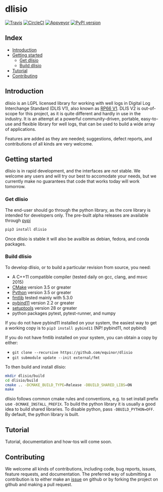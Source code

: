 # dlisio #

[![Travis](https://img.shields.io/travis/equinor/dlisio/master.svg?label=travis)](https://travis-ci.org/equinor/dlisio)
[![CircleCI](https://circleci.com/gh/equinor/dlisio/tree/master.svg?style=svg)](https://circleci.com/gh/equinor/dlisio/tree/master)
[![Appveyor](https://ci.appveyor.com/api/projects/status/jdhagpm7jkga07j1?svg=true)](https://ci.appveyor.com/project/jokva/dlisio)
[![PyPI version](https://badge.fury.io/py/dlisio.svg)](https://badge.fury.io/py/dlisio)

## Index ##

* [Introduction](#introduction)
* [Getting started](#getting-started)
  * [Get dlisio](#get-dlisio)
  * [Build dlisio](#build-dlisio)
* [Tutorial](#tutorial)
* [Contributing](#contributing)

## Introduction ##

dlisio is an LGPL licensed library for working with well logs in Digital Log
Interchange Standard (DLIS V1), also known as
[RP66 V1](http://w3.energistics.org/rp66/v1/Toc/main.html). DLIS V2 is
out-of-scope for this project, as it is quite different and hardly in use in
the industry. It is an attempt at a powerful community-driven, portable,
easy-to-use and flexible library for well logs, that can be used to build a
wide array of applications.

Features are added as they are needed; suggestions, defect reports, and
contributions of all kinds are very welcome.

## Getting started ##

dlisio is in rapid development, and the interfaces are *not* stable. We welcome
any users and will try our best to accomodate your needs, but we currently make
no guarantees that code that works today will work tomorrow.

### Get dlisio ###

The end-user should go through the python library, as the core library is
intended for developers only. The pre-built alpha releases are available
through [pypi](https://pypi.org/project/dlisio/)

```bash
pip3 install dlisio
```

Once dlisio is stable it will also be availble as debian, fedora, and conda
packages.

### Build dlisio ###

To develop dlisio, or to build a particular revision from source, you need:

* A C++11 compatible compiler (tested daily on gcc, clang, and msvc 2015)
* [CMake](https://cmake.org/) version 3.5 or greater
* [Python](https://python.org) version 3.5 or greater
* [fmtlib](http://fmtlib.net/) tested mainly with 5.3.0
* [pybind11](https://github.com/pybind/pybind11) version 2.2 or greater
* [setuptools](https://pypi.python.org/pypi/setuptools) version 28 or greater
* python packages pytest, pytest-runner, and numpy

If you do not have pybind11 installed on your system, the easiest way to get a
working copy is to `pip3 install pybind11` (NP! pybind11, not pybind)

If you do not have fmtlib installed on your system, you can obtain a copy by
either:

* `git clone --recursive https://github.com/equinor/dlisio`
* `git submodule update --init external/fmt`

To then build and install dlisio:

```bash
mkdir dlisio/build
cd dlisio/build
cmake .. -DCMAKE_BUILD_TYPE=Release -DBUILD_SHARED_LIBS=ON
make
```

dlisio follows common cmake rules and conventions, e.g. to set install prefix
use `-DCMAKE_INSTALL_PREFIX`. To build the python library it is usually a good
idea to build shared libraries. To disable python, pass `-DBUILD_PYTHON=OFF`.
By default, the python library is built.

## Tutorial ##

Tutorial, documentation and how-tos will come soon.

## Contributing ##

We welcome all kinds of contributions, including code, bug reports, issues,
feature requests, and documentation. The preferred way of submitting a
contribution is to either make an
[issue](https://github.com/equinor/dlisio/issues) on github or by forking the
project on github and making a pull request.
